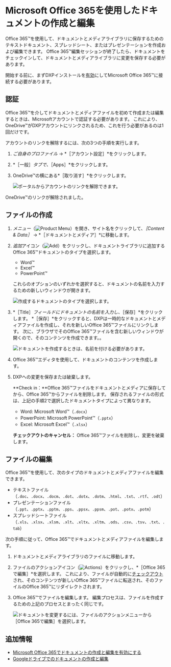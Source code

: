# Microsoft Office 365を使用したドキュメントの作成と編集

Office 365&trade;を使用して、ドキュメントとメディアライブラリに保存するためのテキストドキュメント、スプレッドシート、またはプレゼンテーションを作成および編集できます。 Office 365&trade;編集セッションが終了したら、ドキュメントをチェックインして、ドキュメントとメディアライブラリに変更を保存する必要があります。

開始する前に、まずDXPインストールを[有効](../../devops/enabling-document-creation-and-editing-with-microsoft-office-365.md)にしてMicrosoft Office 365&trade;に接続する必要があります。

## 認証

Office 365&trade;を介してドキュメントとメディアファイルを初めて作成または編集するときは、Microsoftアカウントで認証する必要があります。 これにより、OneDrive&trade;がDXPアカウントにリンクされるため、これを行う必要があるのは1回だけです。

アカウントのリンクを解除するには、次の3つの手順を実行します。

1. *ご自身のプロファイル* &rarr; *［アカウント設定］*をクリックします。
1. *［一般］*タブで、*［Apps］*をクリックします。
1. OneDrive&trade;の横にある*［取り消す］*をクリックします。

    ![ポータルからアカウントのリンクを解除できます。](./creating-and-editing-documents-with-microsoft-office-365/images/01.png)

OneDrive&trade;のリンクが解除されました。

## ファイルの作成

1. *メニュー*（![Product Menu](../../../../images/icon-menu.png)）を開き、サイト名をクリックして、*［Content & Data］* &rarr; *［ドキュメントとメディア］*に移動します。
1. *追加*アイコン（![Add](../../../../images/icon-add.png)）をクリックし、ドキュメントライブラリに追加するOffice 365&trade;ドキュメントのタイプを選択します。

    * Word&trade;
    * Excel&trade;
    * PowerPoint&trade;

    これらのオプションのいずれかを選択すると、ドキュメントの名前を入力するための新しいウィンドウが開きます。

    ![作成するドキュメントのタイプを選択します。](./creating-and-editing-documents-with-microsoft-office-365/images/02.png)

1. *［Title］*フィールドにドキュメントの名前を入力し、*［保存］*をクリックします。 *［保存］*をクリックすると、DXPは一時的なドキュメントとメディアファイルを作成し、それを新しいOffice 365&trade;ファイルにリンクします。 次に、ブラウザでそのOffice 365&trade;ファイルを含む新しいウィンドウが開くので、そのコンテンツを作成できます。。

    ![ドキュメントを作成するときは、名前を付ける必要があります。](./creating-and-editing-documents-with-microsoft-office-365/images/03.png)

1. Office 365&trade;エディタを使用して、ドキュメントのコンテンツを作成します。

1. DXPへの変更を保存または破棄します。

    **Check in：**Office 365&trade;ファイルをドキュメントとメディアに保存してから、Office 365&trade;からファイルを削除します。 保存されるファイルの形式は、上記の手順2で選択したドキュメントタイプによって異なります。

    * Word: Microsoft Word&trade;（`.docx`）
    * PowerPoint: Microsoft PowerPoint&trade;（`.pptx`）
    * Excel: Microsoft Excel&trade;（`.xlsx`）

    **チェックアウトのキャンセル：** Office 365&trade;ファイルを削除し、変更を破棄します。

## ファイルの編集

Office 365&trade;を使用して、次のタイプのドキュメントとメディアファイルを編集できます。

* テキストファイル（`.doc`、`.docx`、`.docm`、`.dot`、`.dotx`、`.dotm`、`.html`、`.txt`、`.rtf`、`.odt`）
* プレゼンテーションファイル（`.ppt`、`.pptx`、`.pptm`、`.pps`、`.ppsx`、`.ppsm`、`.pot`、`.potx`、`.potm`）
* スプレッドシートファイル（`.xls`、`.xlsx`、`.xlsm`、`.xlt`、`.xltx`、`.xltm`、`.ods`、`.csv`、`.tsv`、`.txt`、`.tab`）

次の手順に従って、Office 365&trade;でドキュメントとメディアファイルを編集します。

1. ドキュメントとメディアライブラリのファイルに移動します。

1. ファイルのアクションアイコン（![Actions](../../../../images/icon-actions.png)）をクリックし、*［Office 365で編集］*を選択します。 これにより、ファイルが自動的に[チェックアウト](../../publishing-and-sharing/managing-document-access/managing-document-changes-with-checkout.md)され、そのコンテンツが新しいOffice 365&trade;ファイルに転送され、そのファイルのOffice 365&trade;にリダイレクトされます。

1. Office 365&trade;でファイルを編集します。 編集プロセスは、ファイルを作成するための上記のプロセスとまったく同じです。

    ![ドキュメントを変更するには、ファイルのアクションメニューから［Office 365で編集］を選択します。](./creating-and-editing-documents-with-microsoft-office-365/images/04.png)

## 追加情報

* [Microsoft Office 365でドキュメントの作成と編集を有効にする](../../devops/enabling-document-creation-and-editing-with-microsoft-office-365.md)
* [Googleドライブでのドキュメントの作成と編集](./creating-and-editing-documents-with-google-drive.md)
